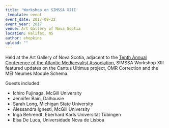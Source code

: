 ```yaml
---
title: 'Workshop on SIMSSA XIII'
_template: event
event_date: 2017-09-22
event_year: 2017
venue: Art Gallery of Nova Scotia
location: Halifax, NS
author: ehopkins
upload: ""
---
```

Held at the Art Gallery of Nova Scotia, adjacent to the [Tenth Annual Conference of the Atlantic Mediaevalist Association](http://www.atlanticmedievalists.net/conferencesPrevious.php), SIMSSA Workshop XIII featured updates on the Cantus Ultimus project, OMR Correction and the MEI Neumes Module Schema.

Guests included:

- Ichiro Fujinaga, McGill University
- Jennifer Bain, Dalhousie
- Sarah Long, Michigan State University
- Alessandra Ignesti, McGill University
- Inga Behrendt, Eberhard Karls Universität Tübingen
- Elsa De Luca, Universidade Nova de Lisboa
